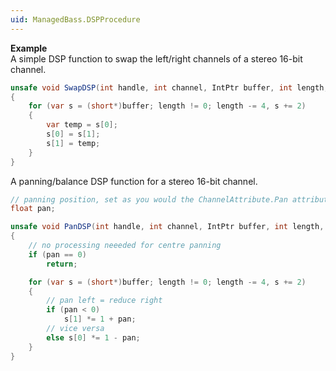 ```yaml
---
uid: ManagedBass.DSPProcedure
---
```


**Example**  
A simple DSP function to swap the left/right channels of a stereo 16-bit channel.

```csharp
unsafe void SwapDSP(int handle, int channel, IntPtr buffer, int length, IntPtr user)
{
    for (var s = (short*)buffer; length != 0; length -= 4, s += 2)
    {
        var temp = s[0];
        s[0] = s[1];
        s[1] = temp;
    }
}
```

A panning/balance DSP function for a stereo 16-bit channel. 

```csharp
// panning position, set as you would the ChannelAttribute.Pan attribute
float pan;

unsafe void PanDSP(int handle, int channel, IntPtr buffer, int length, IntPtr user)
{
    // no processing neeeded for centre panning
    if (pan == 0)
        return;

    for (var s = (short*)buffer; length != 0; length -= 4, s += 2)
    {
        // pan left = reduce right
        if (pan < 0)
            s[1] *= 1 + pan;
        // vice versa
        else s[0] *= 1 - pan;
    }
}
```